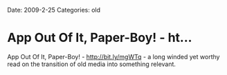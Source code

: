 Date: 2009-2-25
Categories: old

# App Out Of It, Paper-Boy! - ht...

App Out Of It, Paper-Boy! - <a href="http://bit.ly/mgWTq" rel="nofollow">http://bit.ly/mgWTq</a> - a long winded yet worthy read on the transition of old media into something relevant.
